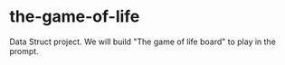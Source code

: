 # the-game-of-life
Data Struct project. We will build "The game of life board" to play in the prompt. 
